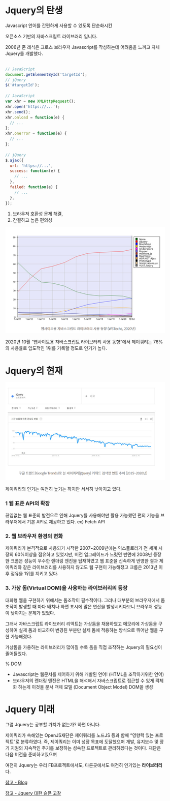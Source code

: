 # Jquery의 탄생

Javascript 언어를 간편하게 사용할 수 있도록 단순화시킨

오픈소스 기반의 자바스크립트 라이브러리 입니다.

2006년 존 레식은 크로스 브라우저 Javascript를 작성하는데 어려움을 느끼고 자체 Jquery를 개발했다.

```Javascript

// JavaScript
document.getElementById('targetId');
// jQuery
$('#targetId');

// JavaScript
var xhr = new XMLHttpRequest();
xhr.open('https://...');
xhr.send();
xhr.onload = function(e) {
  // ...
};
xhr.onerror = function(e) {
  // ...
};

// jQuery
$.ajax({
  url: 'https://...',
  success: function(e) {
    // ...
  },
  failed: function(e) {
    // ...
  },
});

```

1. 브라우저 호환성 문제 해결,
2. 간결하고 높은 편의성

![IMG](./public/2.png)

2020년 10월 “웹사이트용 자바스크립트 라이브러리 사용 동향”에서 제이쿼리는 76%의 사용률로 압도적인 1위를 기록할 정도로 인기가 높다.

# Jquery의 현재

![3](./public/3.png)

제이쿼리의 인기는 여전히 높기는 하지만 서서히 낮아지고 있다.

### 1 웹 표준 API의 확장

끊임없는 웹 표준의 발전으로 인해 Jquery를 사용해야만 활용 가능했던 편의 기능을 브라우저에서 기본 API로 제공하고 있다. ex) Fetch API

### 2. 웹 브라우저 환경의 변화

제이쿼리가 본격적으로 사용되기 시작한 2007~2009년에는 익스플로러가 전 세계 시장의 60%이상을 점유하고 있었지만, 버전 업그레이드가 느렸던 반면에 2008년 등장한 크롬은 성능이 우수한 렌더링 엔진을 탑재하였고 웹 표준을 신속하게 반영한 결과 제이쿼리와 같은 라이브러리를 사용하지 않고도 웹 구현이 가능해졌고 크롬은 2013년 이후 점유을 1위를 지키고 있다.

### 3. 가상 돔(Virtual DOM)을 사용하는 라이브러리의 등장

대화형 웹을 구현하기 위해서는 돔조작이 필수적이다.
그러나 대부분의 브라우저에서 돔 조작이 발생할 때 마다 배치나 화면 표시에 많은 연산을 발생시키다보니 브라우저 성능이 낮아지는 문제가 있었다.

그래서 자바스크립트 라이브러리 리액트는 가상돔을 채용하였고
메모리에 가상돔을 구성하여 실제 돔과 비교하여 변경된 부분만 실제 돔에 적용하는 방식으로 뛰어난 웹을 구현 가능해졌다.

가상돔을 가용하는 라이브러리가 많아질 수록 돔을 직접 조작하는 Jquery의 필요성이 줄어들었다.

% DOM
- Javascript는 웹문서를 제어하기 위해 개발된 언어! (HTML을 조작하기위한 언어)
- 브라우저의 랜더링 엔진은 HTML을 해석해서 자바스크립트로 접근할 수 있게 객체화 하는게 이것을 문서 객체 모델 (Document Object Model) DOM을 생성

# Jquery 미래

그럼 Jquery는 공부할 가치가 없는가? 하면 아니다.

제이쿼리가 속해있는 OpenJS재단은 제이쿼리를 노드JS 등과 함께 “영향력 있는 프로젝트”로 분류하였다. 즉, 제이쿼리는 이미 성장 목표에 도달했으며 개발, 유지보수 및 장기 지원의 지속적인 주기를 보장하는 성숙한 프로젝트로 관리하겠다는 것이다. 재단은 다음 버전을 준비하고있으며

여전히 Jquery는 우리 FB프로젝트에서도, 다른곳에서도 여전히 인기있는 **라이브러리**다.

[참고 - Blog](https://s-core.co.kr/insight/view/%EC%A0%9C%EC%9D%B4%EC%BF%BC%EB%A6%ACjquery%EC%9D%98-%ED%98%84%EC%9E%AC%EC%99%80-%EB%AF%B8%EB%9E%98/)

[참고 - Jquery 대한 슬픈 고찰](https://okky.kr/article/1151916)
